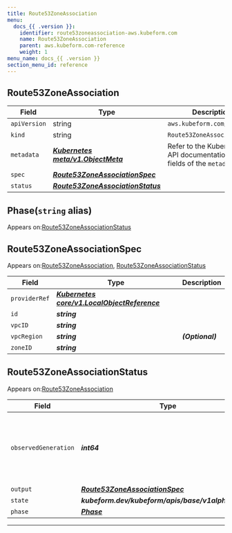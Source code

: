 ```yaml
---
title: Route53ZoneAssociation
menu:
  docs_{{ .version }}:
    identifier: route53zoneassociation-aws.kubeform.com
    name: Route53ZoneAssociation
    parent: aws.kubeform.com-reference
    weight: 1
menu_name: docs_{{ .version }}
section_menu_id: reference
---
```


## Route53ZoneAssociation
| Field | Type | Description |
| ------ | ----- | ----------- |
| `apiVersion` | string | `aws.kubeform.com/v1alpha1` |
|    `kind` | string | `Route53ZoneAssociation` |
| `metadata` | ***[Kubernetes meta/v1.ObjectMeta](https://v1-18.docs.kubernetes.io/docs/reference/generated/kubernetes-api/v1.18/#objectmeta-v1-meta)***|Refer to the Kubernetes API documentation for the fields of the `metadata` field.|
| `spec` | ***[Route53ZoneAssociationSpec](#route53zoneassociationspec)***||
| `status` | ***[Route53ZoneAssociationStatus](#route53zoneassociationstatus)***||
## Phase(`string` alias)

Appears on:[Route53ZoneAssociationStatus](#route53zoneassociationstatus)

## Route53ZoneAssociationSpec

Appears on:[Route53ZoneAssociation](#route53zoneassociation), [Route53ZoneAssociationStatus](#route53zoneassociationstatus)

| Field | Type | Description |
| ------ | ----- | ----------- |
| `providerRef` | ***[Kubernetes core/v1.LocalObjectReference](https://v1-18.docs.kubernetes.io/docs/reference/generated/kubernetes-api/v1.18/#localobjectreference-v1-core)***||
| `id` | ***string***||
| `vpcID` | ***string***||
| `vpcRegion` | ***string***| ***(Optional)*** |
| `zoneID` | ***string***||
## Route53ZoneAssociationStatus

Appears on:[Route53ZoneAssociation](#route53zoneassociation)

| Field | Type | Description |
| ------ | ----- | ----------- |
| `observedGeneration` | ***int64***| ***(Optional)*** Resource generation, which is updated on mutation by the API Server.|
| `output` | ***[Route53ZoneAssociationSpec](#route53zoneassociationspec)***| ***(Optional)*** |
| `state` | ***kubeform.dev/kubeform/apis/base/v1alpha1.State***| ***(Optional)*** |
| `phase` | ***[Phase](#phase)***| ***(Optional)*** |
---
